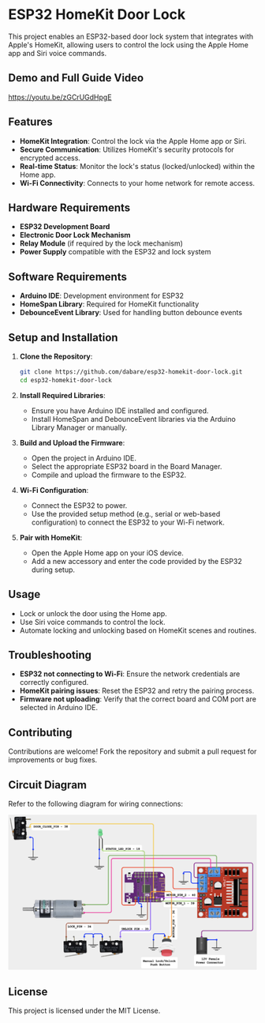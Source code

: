 # ESP32 HomeKit Door Lock

This project enables an ESP32-based door lock system that integrates with Apple's HomeKit, allowing users to control the lock using the Apple Home app and Siri voice commands.

## Demo and Full Guide Video
https://youtu.be/zGCrUGdHpgE

## Features

- **HomeKit Integration**: Control the lock via the Apple Home app or Siri.
- **Secure Communication**: Utilizes HomeKit's security protocols for encrypted access.
- **Real-time Status**: Monitor the lock's status (locked/unlocked) within the Home app.
- **Wi-Fi Connectivity**: Connects to your home network for remote access.

## Hardware Requirements

- **ESP32 Development Board**
- **Electronic Door Lock Mechanism**
- **Relay Module** (if required by the lock mechanism)
- **Power Supply** compatible with the ESP32 and lock system

## Software Requirements

- **Arduino IDE**: Development environment for ESP32
- **HomeSpan Library**: Required for HomeKit functionality
- **DebounceEvent Library**: Used for handling button debounce events

## Setup and Installation

1. **Clone the Repository**:
   ```bash
   git clone https://github.com/dabare/esp32-homekit-door-lock.git
   cd esp32-homekit-door-lock
   ```

2. **Install Required Libraries**:
   - Ensure you have Arduino IDE installed and configured.
   - Install HomeSpan and DebounceEvent libraries via the Arduino Library Manager or manually.

3. **Build and Upload the Firmware**:
   - Open the project in Arduino IDE.
   - Select the appropriate ESP32 board in the Board Manager.
   - Compile and upload the firmware to the ESP32.

4. **Wi-Fi Configuration**:
   - Connect the ESP32 to power.
   - Use the provided setup method (e.g., serial or web-based configuration) to connect the ESP32 to your Wi-Fi network.

5. **Pair with HomeKit**:
   - Open the Apple Home app on your iOS device.
   - Add a new accessory and enter the code provided by the ESP32 during setup.

## Usage

- Lock or unlock the door using the Home app.
- Use Siri voice commands to control the lock.
- Automate locking and unlocking based on HomeKit scenes and routines.

## Troubleshooting

- **ESP32 not connecting to Wi-Fi**: Ensure the network credentials are correctly configured.
- **HomeKit pairing issues**: Reset the ESP32 and retry the pairing process.
- **Firmware not uploading**: Verify that the correct board and COM port are selected in Arduino IDE.

## Contributing

Contributions are welcome! Fork the repository and submit a pull request for improvements or bug fixes.

## Circuit Diagram

Refer to the following diagram for wiring connections:

![Circuit Diagram](circuit_diagram.png)

## License

This project is licensed under the MIT License. 


